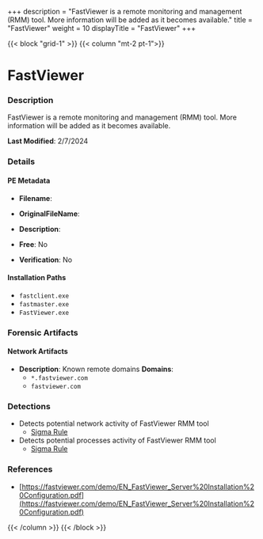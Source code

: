 +++
description = "FastViewer is a remote monitoring and management (RMM) tool. More information will be added as it becomes available."
title = "FastViewer"
weight = 10
displayTitle = "FastViewer"
+++


{{< block "grid-1" >}}
{{< column "mt-2 pt-1">}}

# FastViewer


### Description

FastViewer is a remote monitoring and management (RMM) tool. More information will be added as it becomes available.



**Last Modified**: 2/7/2024

### Details


#### PE Metadata
- **Filename**: 
- **OriginalFileName**: 
- **Description**: 


- **Free**: No

- **Verification**: No




#### Installation Paths
- `fastclient.exe`
- `fastmaster.exe`
- `FastViewer.exe`

### Forensic Artifacts




#### Network Artifacts
- **Description**: Known remote domains  **Domains**:
    - `*.fastviewer.com`
    - `fastviewer.com`


### Detections
- Detects potential network activity of FastViewer RMM tool
  - [Sigma Rule](https://github.com/magicsword-io/LOLRMM/blob/main/detections/sigma/fastviewer_network_sigma.yml)
- Detects potential processes activity of FastViewer RMM tool
  - [Sigma Rule](https://github.com/magicsword-io/LOLRMM/blob/main/detections/sigma/fastviewer_processes_sigma.yml)

### References
- [https://fastviewer.com/demo/EN_FastViewer_Server%20Installation%20Configuration.pdf](https://fastviewer.com/demo/EN_FastViewer_Server%20Installation%20Configuration.pdf)



{{< /column >}}
{{< /block >}}

